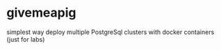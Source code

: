 # givemeapig
simplest way deploy multiple PostgreSql clusters with docker containers (just for labs)
